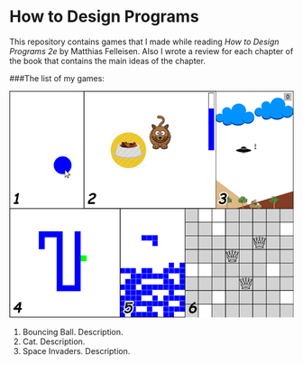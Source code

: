 How to Design Programs
======================

This repository contains games that I made while reading *How to Design Programs 2e* by Matthias Felleisen.
Also I wrote a review for each chapter of the book that contains the main ideas of the chapter.

###The list of my games:

![Screenshots of my games](games.png)

1. Bouncing Ball. Description.
2. Cat. Description.
3. Space Invaders. Description.
